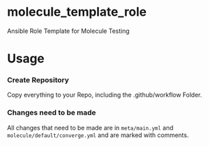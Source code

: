 # molecule_template_role
Ansible Role Template for Molecule Testing

# Usage

### Create Repository
Copy everything to your Repo, including the .github/workflow Folder.

### Changes need to be made
All changes that need to be made are in ```meta/main.yml```  and ```molecule/default/converge.yml```  and are marked with comments.